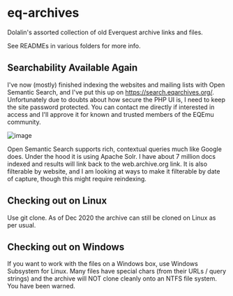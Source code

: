# eq-archives
Dolalin's assorted collection of old Everquest archive links and files.

See READMEs in various folders for more info.

## Searchability Available Again
I've now (mostly) finished indexing the websites and mailing lists with Open Semantic Search, and I've put this up on https://search.eqarchives.org/. Unfortunately due to doubts about how secure the PHP UI is, I need to keep the site password protected. You can contact me directly if interested in access and I'll approve it for known and trusted members of the EQEmu community.

![image](https://user-images.githubusercontent.com/3513358/124090908-34e9b300-da4d-11eb-8c19-8063398ce6e5.png)

Open Semantic Search supports rich, contextual queries much like Google does. Under the hood it is using Apache Solr. I have about 7 million docs indexed and results will link back to the web.archive.org link. It is also filterable by website, and I am looking at ways to make it filterable by date of capture, though this might require reindexing. 

## Checking out on Linux
Use git clone. As of Dec 2020 the archive can still be cloned on Linux as per usual.

## Checking out on Windows
If you want to work with the files on a Windows box, use Windows Subsystem for Linux. Many files have special chars (from their URLs / query strings) and the archive will NOT clone cleanly onto an NTFS file system. You have been warned.
